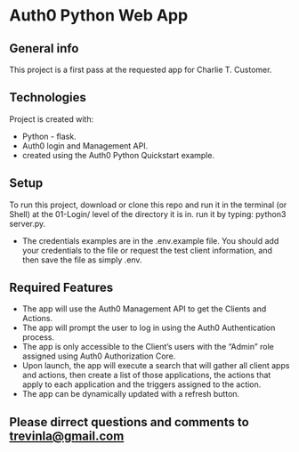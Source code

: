 # Auth0 Python Web App

## General info
This project is a first pass at the requested app for Charlie T. Customer.

## Technologies
Project is created with:
* Python - flask.
* Auth0 login and Management API.
* created using the Auth0 Python Quickstart example.


## Setup
To run this project, download or clone this repo and run it in the terminal (or Shell) at the 01-Login/ level of the directory it is in.  run it by typing:  python3 server.py.

* The credentials examples are in the .env.example file.  You should add your credentials to the file or request the test client information, and then save the file as simply .env.

## Required Features

* The app will use the Auth0 Management API to get the Clients and Actions.
* The app will prompt the user to log in using the Auth0 Authentication process.
* The app is only accessible to the Client’s users with the “Admin” role assigned using Auth0 Authorization Core.  
* Upon launch, the app will execute a search that will gather all client apps and actions, then create a list of those applications, the actions that apply to each application and the triggers assigned to the action.
* The app can be dynamically updated with a refresh button.

## Please dirrect questions and comments to trevinla@gmail.com